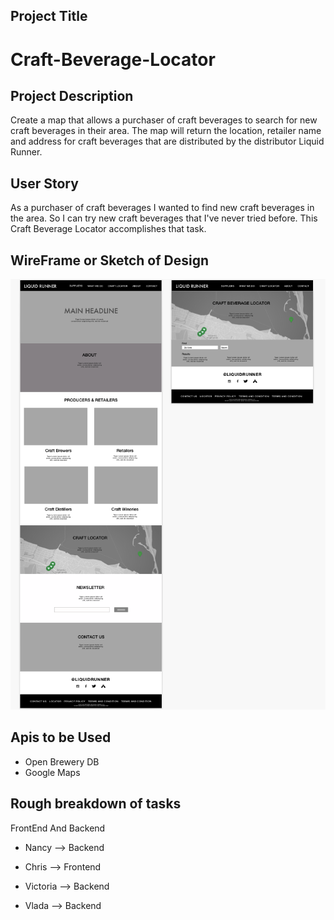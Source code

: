 ## Project Title 
# Craft-Beverage-Locator

## Project Description
Create a map that allows a purchaser of craft beverages to search for new craft beverages in their area.  The map will return the location, retailer name and address for craft beverages that are distributed by the distributor Liquid Runner.


## User Story
As a purchaser of craft beverages
I wanted to find new craft beverages in the area. 
So I can try new craft beverages that I've never tried before. 
This Craft Beverage Locator accomplishes that task.


## WireFrame or Sketch of Design  

![alt text](img2.png)


## Apis to be Used 
* Open Brewery DB
* Google Maps 

## Rough breakdown of tasks 

  FrontEnd And Backend 



* Nancy --> Backend

* Chris --> Frontend

* Victoria --> Backend

* Vlada --> Backend



